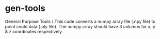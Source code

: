 # gen-tools
General Purpose Tools \\
This code converts a numpy array file (.npy file) to point could data (.ply file). The  numpy array should have 3 columns for x, y & z coordinates respectively.
